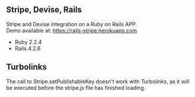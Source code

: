 ## Stripe, Devise, Rails

Stripe and Devise integration on a Ruby on Rails APP.  
Demo available at: https://rails-stripe.herokuapp.com

- Ruby 2.2.4
- Rails 4.2.6

## Turbolinks

The call to Stripe.setPublishableKey doesn't work with Turbolinks, as it will be executed before the stripe.js file has finished loading.